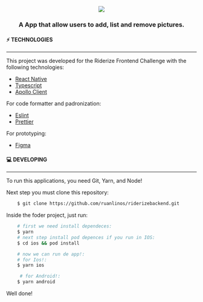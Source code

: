 <p align="center"><img align="center" src="https://i.ibb.co/R0jZYvv/RIDERIZE.png" /></p>

### <div align="center">A App that allow users to add, list and remove pictures.</div>

#### ⚡️ TECHNOLOGIES

---

This project was developed for the Riderize Frontend Challenge with the following technologies:

- [React Native](https://github.com/facebook/react-native)
- [Typescript](https://www.typescriptlang.org/)
- [Apollo Client](https://www.apollographql.com/docs/react/)

For code formatter and padronization:

- [Eslint](https://github.com/eslint/eslint)
- [Prettier](https://github.com/prettier/prettier)

For prototyping:

- [Figma](https://www.figma.com/file/t61NsjCDKxY20WR2PBJBKs/RIDERIZE?node-id=0%3A1)

#### 💻 DEVELOPING

---

To run this applications, you need Git, Yarn, and Node!

Next step you must clone this repository:

```bash
    $ git clone https://github.com/ruanlinos/riderizebackend.git
```

Inside the foder project, just run:

```bash
    # first we need install dependeces:
    $ yarn
    # next step install pod depences if you run in IOS:
    $ cd ios && pod install

    # now we can run de app!:
    # for Ios!:
    $ yarn ios

     # for Android!:
    $ yarn android

```

Well done!
